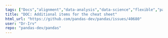 ```yaml
---
tags: ["Docs","alignment","data-analysis","data-science","flexible","pandas","python"]
title: "DOC: Additional items for the cheat sheet"
html_url: "https://github.com/pandas-dev/pandas/issues/40680"
user: "Dr-Irv"
repo: "pandas-dev/pandas"
---
```


